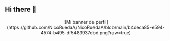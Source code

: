 ## Hi there 👋

<!--
**NicoRuedaA/NicoRuedaA** is a ✨ _special_ ✨ repository because its `README.md` (this file) appears on your GitHub profile.

Here are some ideas to get you started:

- 🔭 I’m currently working on ...
- 🌱 I’m currently learning ...
- 👯 I’m looking to collaborate on ...
- 🤔 I’m looking for help with ...
- 💬 Ask me about ...
- 📫 How to reach me: ...
- 😄 Pronouns: ...
- ⚡ Fun fact: ...
-->
<p align="center">
![Mi banner de perfil](https://github.com/NicoRuedaA/NicoRuedaA/blob/main/b4deca85-e594-4574-b495-df5483937dbd.png?raw=true)
</p>
